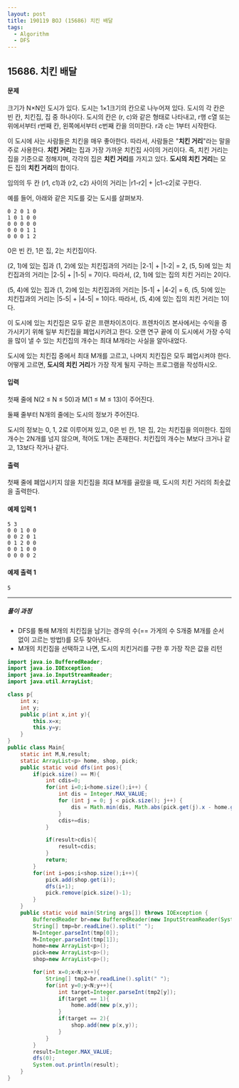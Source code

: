 ```yaml
---
layout: post
title: 190119 BOJ (15686) 치킨 배달
tags:
  - Algorithm
  - DFS
---
```


## 15686. 치킨 배달

#### 문제

크기가 N×N인 도시가 있다. 도시는 1×1크기의 칸으로 나누어져 있다. 도시의 각 칸은 빈 칸, 치킨집, 집 중 하나이다. 도시의 칸은 (r, c)와 같은 형태로 나타내고, r행 c열 또는 위에서부터 r번째 칸, 왼쪽에서부터 c번째 칸을 의미한다. r과 c는 1부터 시작한다.

이 도시에 사는 사람들은 치킨을 매우 좋아한다. 따라서, 사람들은 "**치킨 거리**"라는 말을 주로 사용한다. **치킨 거리**는 집과 가장 가까운 치킨집 사이의 거리이다. 즉, 치킨 거리는 집을 기준으로 정해지며, 각각의 집은 **치킨 거리**를 가지고 있다. **도시의 치킨 거리**는 모든 집의 **치킨 거리**의 합이다.

임의의 두 칸 (r1, c1)과 (r2, c2) 사이의 거리는 |r1-r2| + |c1-c2|로 구한다.

예를 들어, 아래와 같은 지도를 갖는 도시를 살펴보자.

```
0 2 0 1 0
1 0 1 0 0
0 0 0 0 0
0 0 0 1 1
0 0 0 1 2
```

0은 빈 칸, 1은 집, 2는 치킨집이다.

(2, 1)에 있는 집과 (1, 2)에 있는 치킨집과의 거리는 |2-1| + |1-2| = 2, (5, 5)에 있는 치킨집과의 거리는 |2-5| + |1-5| = 7이다. 따라서, (2, 1)에 있는 집의 치킨 거리는 2이다.

(5, 4)에 있는 집과 (1, 2)에 있는 치킨집과의 거리는 |5-1| + |4-2| = 6, (5, 5)에 있는 치킨집과의 거리는 |5-5| + |4-5| = 1이다. 따라서, (5, 4)에 있는 집의 치킨 거리는 1이다.

이 도시에 있는 치킨집은 모두 같은 프랜차이즈이다. 프렌차이즈 본사에서는 수익을 증가시키기 위해 일부 치킨집을 폐업시키려고 한다. 오랜 연구 끝에 이 도시에서 가장 수익을 많이 낼 수 있는  치킨집의 개수는 최대 M개라는 사실을 알아내었다.

도시에 있는 치킨집 중에서 최대 M개를 고르고, 나머지 치킨집은 모두 폐업시켜야 한다. 어떻게 고르면, **도시의 치킨 거리**가 가장 작게 될지 구하는 프로그램을 작성하시오.

#### 입력

첫째 줄에 N(2 ≤ N ≤ 50)과 M(1 ≤ M ≤ 13)이 주어진다.

둘째 줄부터 N개의 줄에는 도시의 정보가 주어진다.

도시의 정보는 0, 1, 2로 이루어져 있고, 0은 빈 칸, 1은 집, 2는 치킨집을 의미한다. 집의 개수는 2N개를 넘지 않으며, 적어도 1개는 존재한다. 치킨집의 개수는 M보다 크거나 같고, 13보다 작거나 같다.

#### 출력

첫째 줄에 폐업시키지 않을 치킨집을 최대 M개를 골랐을 때, 도시의 치킨 거리의 최솟값을 출력한다.

#### 예제 입력 1

```
5 3
0 0 1 0 0
0 0 2 0 1
0 1 2 0 0
0 0 1 0 0
0 0 0 0 2
```

#### 예제 출력 1

```
5
```



------

##### 풀이 과정

- DFS를 통해 M개의 치킨집을 남기는 경우의 수(== 가게의 수 S개중 M개를 순서 없이 고르는 방법!)를 모두 찾아낸다.
- M개의 치킨집을 선택하고 나면, 도시의 치킨거리를 구한 후 가장 작은 값을 리턴

```java
import java.io.BufferedReader;
import java.io.IOException;
import java.io.InputStreamReader;
import java.util.ArrayList;

class p{
    int x;
    int y;
    public p(int x,int y){
        this.x=x;
        this.y=y;
    }
}
public class Main{
    static int M,N,result;
    static ArrayList<p> home, shop, pick;
    public static void dfs(int pos){
        if(pick.size() == M){
            int cdis=0;
            for(int i=0;i<home.size();i++) {
                int dis = Integer.MAX_VALUE;
                for (int j = 0; j < pick.size(); j++) {
                    dis = Math.min(dis, Math.abs(pick.get(j).x - home.get(i).x) + Math.abs(pick.get(j).y - home.get(i).y));
                }
                cdis+=dis;
            }

            if(result>cdis){
                result=cdis;
            }
            return;
        }
        for(int i=pos;i<shop.size();i++){
            pick.add(shop.get(i));
            dfs(i+1);
            pick.remove(pick.size()-1);
        }
    }
    public static void main(String args[]) throws IOException {
        BufferedReader br=new BufferedReader(new InputStreamReader(System.in));
        String[] tmp=br.readLine().split(" ");
        N=Integer.parseInt(tmp[0]);
        M=Integer.parseInt(tmp[1]);
        home=new ArrayList<p>();
        pick=new ArrayList<p>();
        shop=new ArrayList<p>();

        for(int x=0;x<N;x++){
            String[] tmp2=br.readLine().split(" ");
            for(int y=0;y<N;y++){
                int target=Integer.parseInt(tmp2[y]);
                if(target == 1){
                    home.add(new p(x,y));
                }
                if(target == 2){
                    shop.add(new p(x,y));
                }
            }
        }
        result=Integer.MAX_VALUE;
        dfs(0);
        System.out.println(result);
    }
}
```

